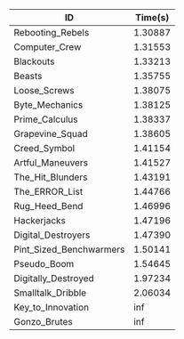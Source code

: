|ID|Time(s)|
|-|-|
|Rebooting_Rebels|1.30887|
|Computer_Crew|1.31553|
|Blackouts|1.33213|
|Beasts|1.35755|
|Loose_Screws|1.38075|
|Byte_Mechanics|1.38125|
|Prime_Calculus|1.38337|
|Grapevine_Squad|1.38605|
|Creed_Symbol|1.41154|
|Artful_Maneuvers|1.41527|
|The_Hit_Blunders|1.43191|
|The_ERROR_List|1.44766|
|Rug_Heed_Bend|1.46996|
|Hackerjacks|1.47196|
|Digital_Destroyers|1.47390|
|Pint_Sized_Benchwarmers|1.50141|
|Pseudo_Boom|1.54645|
|Digitally_Destroyed|1.97234|
|Smalltalk_Dribble|2.06034|
|Key_to_Innovation|inf|
|Gonzo_Brutes|inf|
